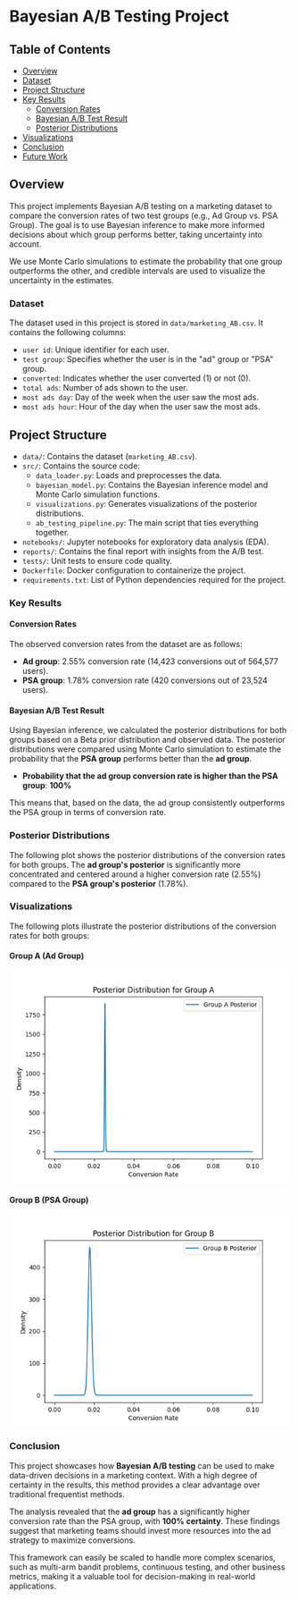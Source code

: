 # Bayesian A/B Testing Project

## Table of Contents
- [Overview](#overview)
- [Dataset](#dataset)
- [Project Structure](#project-structure)
- [Key Results](#key-results)
  - [Conversion Rates](#conversion-rates)
  - [Bayesian A/B Test Result](#bayesian-ab-test-result)
  - [Posterior Distributions](#posterior-distributions)
- [Visualizations](#visualizations)
- [Conclusion](#conclusion)
- [Future Work](#future-work)

## Overview
This project implements Bayesian A/B testing on a marketing dataset to compare the conversion rates of two test groups (e.g., Ad Group vs. PSA Group). The goal is to use Bayesian inference to make more informed decisions about which group performs better, taking uncertainty into account.

We use Monte Carlo simulations to estimate the probability that one group outperforms the other, and credible intervals are used to visualize the uncertainty in the estimates.

### Dataset
The dataset used in this project is stored in `data/marketing_AB.csv`. It contains the following columns:
- `user id`: Unique identifier for each user.
- `test group`: Specifies whether the user is in the "ad" group or "PSA" group.
- `converted`: Indicates whether the user converted (1) or not (0).
- `total ads`: Number of ads shown to the user.
- `most ads day`: Day of the week when the user saw the most ads.
- `most ads hour`: Hour of the day when the user saw the most ads.

## Project Structure
- `data/`: Contains the dataset (`marketing_AB.csv`).
- `src/`: Contains the source code:
  - `data_loader.py`: Loads and preprocesses the data.
  - `bayesian_model.py`: Contains the Bayesian inference model and Monte Carlo simulation functions.
  - `visualizations.py`: Generates visualizations of the posterior distributions.
  - `ab_testing_pipeline.py`: The main script that ties everything together.
- `notebooks/`: Jupyter notebooks for exploratory data analysis (EDA).
- `reports/`: Contains the final report with insights from the A/B test.
- `tests/`: Unit tests to ensure code quality.
- `Dockerfile`: Docker configuration to containerize the project.
- `requirements.txt`: List of Python dependencies required for the project.


### Key Results

#### Conversion Rates
The observed conversion rates from the dataset are as follows:
- **Ad group**: 2.55% conversion rate (14,423 conversions out of 564,577 users).
- **PSA group**: 1.78% conversion rate (420 conversions out of 23,524 users).

#### Bayesian A/B Test Result
Using Bayesian inference, we calculated the posterior distributions for both groups based on a Beta prior distribution and observed data. The posterior distributions were compared using Monte Carlo simulation to estimate the probability that the **PSA group** performs better than the **ad group**.

- **Probability that the ad group conversion rate is higher than the PSA group**: **100%**

This means that, based on the data, the ad group consistently outperforms the PSA group in terms of conversion rate.

### Posterior Distributions
The following plot shows the posterior distributions of the conversion rates for both groups. The **ad group's posterior** is significantly more concentrated and centered around a higher conversion rate (2.55%) compared to the **PSA group's posterior** (1.78%).

### Visualizations
The following plots illustrate the posterior distributions of the conversion rates for both groups:

#### Group A (Ad Group)
![Posterior Distributions for Group A](reports/Figure_1.png)

#### Group B (PSA Group)
![Posterior Distributions for Group B](reports/Figure_2.png)


### Conclusion
This project showcases how **Bayesian A/B testing** can be used to make data-driven decisions in a marketing context. With a high degree of certainty in the results, this method provides a clear advantage over traditional frequentist methods. 

The analysis revealed that the **ad group** has a significantly higher conversion rate than the PSA group, with **100% certainty**. These findings suggest that marketing teams should invest more resources into the ad strategy to maximize conversions. 

This framework can easily be scaled to handle more complex scenarios, such as multi-arm bandit problems, continuous testing, and other business metrics, making it a valuable tool for decision-making in real-world applications.
